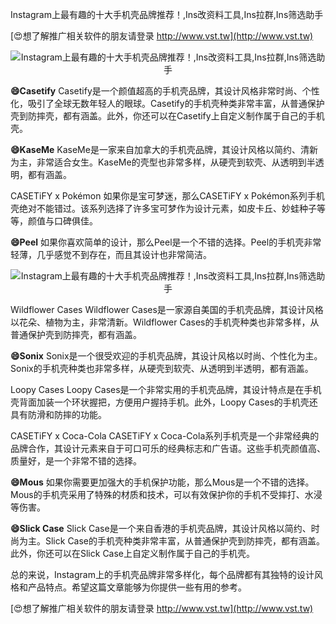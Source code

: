 Instagram上最有趣的十大手机壳品牌推荐！,Ins改资料工具,Ins拉群,Ins筛选助手

[😍想了解推广相关软件的朋友请登录 http://www.vst.tw](http://www.vst.tw)

 <center><img src="https://vst.tw/MP4/tuiguang/png/6.png" alt="Instagram上最有趣的十大手机壳品牌推荐！,Ins改资料工具,Ins拉群,Ins筛选助手"></center>

**😄Casetify**
Casetify是一个颜值超高的手机壳品牌，其设计风格非常时尚、个性化，吸引了全球无数年轻人的眼球。Casetify的手机壳种类非常丰富，从普通保护壳到防摔壳，都有涵盖。此外，你还可以在Casetify上自定义制作属于自己的手机壳。

**😄KaseMe**
KaseMe是一家来自加拿大的手机壳品牌，其设计风格以简约、清新为主，非常适合女生。KaseMe的壳型也非常多样，从硬壳到软壳、从透明到半透明，都有涵盖。

CASETiFY x Pokémon
如果你是宝可梦迷，那么CASETiFY x Pokémon系列手机壳绝对不能错过。该系列选择了许多宝可梦作为设计元素，如皮卡丘、妙蛙种子等等，颜值与口碑俱佳。

**😄Peel**
如果你喜欢简单的设计，那么Peel是一个不错的选择。Peel的手机壳非常轻薄，几乎感觉不到存在，而且其设计也非常简洁。

 <center><img src="https://vst.tw/MP4/tuiguang/png/1.png" alt="Instagram上最有趣的十大手机壳品牌推荐！,Ins改资料工具,Ins拉群,Ins筛选助手"></center>

Wildflower Cases
Wildflower Cases是一家源自美国的手机壳品牌，其设计风格以花朵、植物为主，非常清新。Wildflower Cases的手机壳种类也非常多样，从普通保护壳到防摔壳，都有涵盖。

**😄Sonix**
Sonix是一个很受欢迎的手机壳品牌，其设计风格以时尚、个性化为主。Sonix的手机壳种类也非常多样，从硬壳到软壳、从透明到半透明，都有涵盖。

Loopy Cases
Loopy Cases是一个非常实用的手机壳品牌，其设计特点是在手机壳背面加装一个环状握把，方便用户握持手机。此外，Loopy Cases的手机壳还具有防滑和防摔的功能。

CASETiFY x Coca-Cola
CASETiFY x Coca-Cola系列手机壳是一个非常经典的品牌合作，其设计元素来自于可口可乐的经典标志和广告语。这些手机壳颜值高、质量好，是一个非常不错的选择。

**😄Mous**
如果你需要更加强大的手机保护功能，那么Mous是一个不错的选择。Mous的手机壳采用了特殊的材质和技术，可以有效保护你的手机不受摔打、水浸等伤害。

**😄Slick Case**
Slick Case是一个来自香港的手机壳品牌，其设计风格以简约、时尚为主。Slick Case的手机壳种类非常丰富，从普通保护壳到防摔壳，都有涵盖。此外，你还可以在Slick Case上自定义制作属于自己的手机壳。

总的来说，Instagram上的手机壳品牌非常多样化，每个品牌都有其独特的设计风格和产品特点。希望这篇文章能够为你提供一些有用的参考。

[😍想了解推广相关软件的朋友请登录 http://www.vst.tw](http://www.vst.tw)



